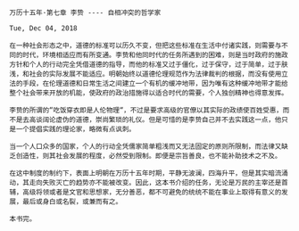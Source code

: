 `万历十五年·第七章 李贽 ---- 自相冲突的哲学家`

`Tue, Dec 04, 2018`

`在一种社会形态之中，道德的标准可以历久不变，但把这些标准在生活中付诸实践，则需要与不同的时代，环境相适应而有所变通。李贽和他同时代的任务所遇到的困难，则是当时政府的施政方针和个人的行动完全凭借道德的指导，而他的标准又过于僵化，过于保守，过于简单，过于肤浅，和社会的实际发展不能适应。明朝始终以道德伦理规范作为法律裁判的根据，而没有使用立法的手段，在伦理道德和日常生活之间建立一个有机的缓冲地带，因为唯有这种缓冲地带才能给整个社会带来开放的机能，使政府的政治措施得以适合时代的需要，个人独创精神也得意发挥。`

`李贽的所谓的“吃饭穿衣即是人伦物理“，不过是要求高级的官僚以其实际的政绩使百姓受惠，而不是去高谈阔论虚伪的道德，崇尚繁琐的礼仪。但是可惜的是李贽自己并不去实践这一点，他只是一个提倡实践的理论家，略微有点讽刺。`

`当一个人口众多的国家，个人的行动全凭儒家简单粗浅而又无法固定的原则所限制，而法律又缺乏创造性，则其社会发展的程度，必然受到限制。即便是宗旨善良，也不能补助技术之不及。`

`在这中制度的制约下，表面上明朝在万历十五年时期，平静无波澜，四海升平，但是其实暗流涌动，其走向失败灭亡的趋势亦不能被改变。因此，这本书介绍的任务，无论是万民的主宰还是首辅，高级将领或者是文官和思想家，无分善恶，都不可避免的统统不能在事业上取得有意义的发展，最后或身白或名裂，或兼而有之。`

`本书完。`
